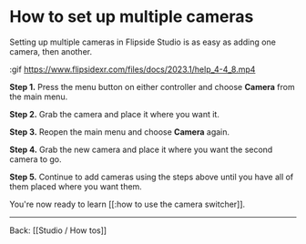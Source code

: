 # How to set up multiple cameras

Setting up multiple cameras in Flipside Studio is as easy as adding one camera, then another.

:gif https://www.flipsidexr.com/files/docs/2023.1/help_4-4_8.mp4

**Step 1.** Press the menu button on either controller and choose **Camera** from the main menu.

**Step 2.** Grab the camera and place it where you want it.

**Step 3.** Reopen the main menu and choose **Camera** again.

**Step 4.** Grab the new camera and place it where you want the second camera to go.

**Step 5.** Continue to add cameras using the steps above until you have all of them placed where you want them.

You're now ready to learn [[:how to use the camera switcher]].

---

Back: [[Studio / How tos]]

